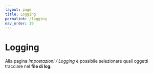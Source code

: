 ```yaml
---
layout: page
title: Logging
permalink: /logging
nav_order: 19
---
```


# Logging

Alla pagina *Impostazioni / Logging* è possibile selezionare quali oggetti tracciare nel **file di log**.
